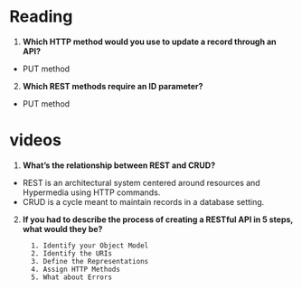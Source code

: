 # Reading 

1. **Which HTTP method would you use to update a record through an API?**
- PUT method
2. **Which REST methods require an ID parameter?**
- PUT method

# videos

1. **What’s the relationship between REST and CRUD?**
- REST is an architectural system centered around resources and Hypermedia using HTTP commands. 
- CRUD is a cycle meant to maintain records in a database setting.

2. **If you had to describe the process of creating a RESTful API in 5 steps, what would they be?**

         1. Identify your Object Model
         2. Identify the URIs
         3. Define the Representations
         4. Assign HTTP Methods
         5. What about Errors